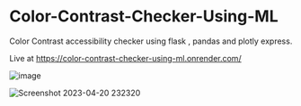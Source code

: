 # Color-Contrast-Checker-Using-ML
Color Contrast accessibility checker using flask , pandas and plotly express.

Live at https://color-contrast-checker-using-ml.onrender.com/

![image](https://user-images.githubusercontent.com/68821907/233454295-50ace9fc-8a0e-4621-af31-9a19dd98c677.png)

![Screenshot 2023-04-20 232320](https://user-images.githubusercontent.com/68821907/233455023-fe93a581-c7ef-49db-83ff-928a943cedc0.png)
